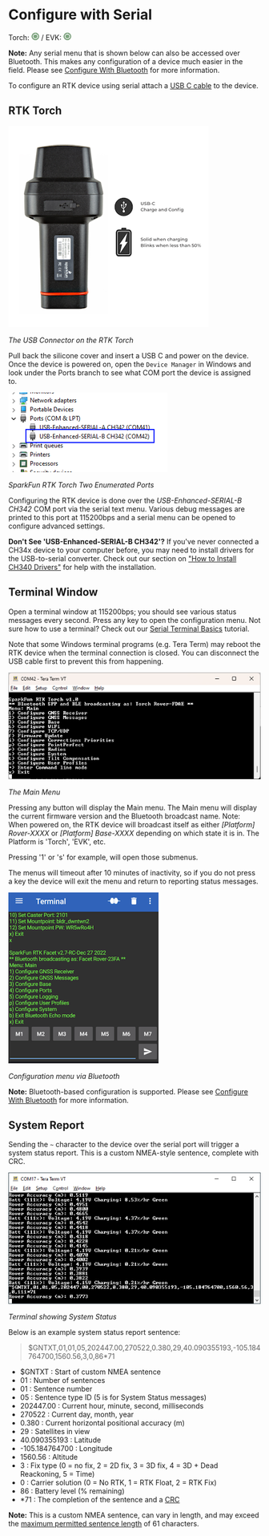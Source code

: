 # Configure with Serial

Torch: ![Feature Supported](img/Icons/GreenDot.png) / EVK: ![Feature Supported](img/Icons/GreenDot.png)

**Note:** Any serial menu that is shown below can also be accessed over Bluetooth. This makes any configuration of a device much easier in the field. Please see [Configure With Bluetooth](configure_with_bluetooth.md) for more information.

To configure an RTK device using serial attach a [USB C cable](https://www.sparkfun.com/products/15425) to the device.

## RTK Torch

[![The USB Connector on the RTK Torch](<img/RTK-Torch_Buttons_Back-Small.png>)](<img/RTK-Torch_Buttons_Back.png>)


*The USB Connector on the RTK Torch*

Pull back the silicone cover and insert a USB C and power on the device. Once the device is powered on, open the `Device Manager` in Windows and look under the Ports branch to see what COM port the device is assigned to.

![SparkFun RTK Torch Two Enumerated Ports](img/Torch/RTK-Torch_Two-COM-Ports.png)

*SparkFun RTK Torch Two Enumerated Ports*

Configuring the RTK device is done over the *USB-Enhanced-SERIAL-B CH342* COM port via the serial text menu. Various debug messages are printed to this port at 115200bps and a serial menu can be opened to configure advanced settings. 

**Don't See 'USB-Enhanced-SERIAL-B CH342'?** If you've never connected a CH34x device to your computer before, you may need to install drivers for the USB-to-serial converter. Check out our section on <a href="https://learn.sparkfun.com/tutorials/sparkfun-serial-basic-ch340c-hookup-guide#drivers-if-you-need-them">"How to Install CH340 Drivers"</a> for help with the installation.

## Terminal Window

Open a terminal window at 115200bps; you should see various status messages every second. Press any key to open the configuration menu. Not sure how to use a terminal? Check out our [Serial Terminal Basics](https://learn.sparkfun.com/tutorials/terminal-basics) tutorial. 

Note that some Windows terminal programs (e.g. Tera Term) may reboot the RTK device when the terminal connection is closed. You can disconnect the USB cable first to prevent this from happening.

![Terminal showing the main menu](<img/Terminal/SparkFun RTK Everywhere - Main Menu.png>)

*The Main Menu*

Pressing any button will display the Main menu. The Main menu will display the current firmware version and the Bluetooth broadcast name. Note: When powered on, the RTK device will broadcast itself as either *[Platform] Rover-XXXX* or *[Platform] Base-XXXX* depending on which state it is in. The Platform is 'Torch', 'EVK', etc.

Pressing '1' or 's' for example, will open those submenus.

The menus will timeout after 10 minutes of inactivity, so if you do not press a key the device will exit the menu and return to reporting status messages.

![Configuration menu open over Bluetooth](img/Bluetooth/SparkFun%20RTK%20BEM%20-%20Exit%20BEM.png)

*Configuration menu via Bluetooth*

**Note:** Bluetooth-based configuration is supported. Please see [Configure With Bluetooth](configure_with_bluetooth.md) for more information.

## System Report

Sending the `~` character to the device over the serial port will trigger a system status report. This is a custom NMEA-style sentence, complete with CRC.

![System status NMEA outputted to terminal](<img/Terminal/SparkFun RTK System Status Trigger.png>)

*Terminal showing System Status*

Below is an example system status report sentence:

> $GNTXT,01,01,05,202447.00,270522,0.380,29,40.090355193,-105.184764700,1560.56,3,0,86*71

* $GNTXT : Start of custom NMEA sentence
* 01 : Number of sentences
* 01 : Sentence number
* 05 : Sentence type ID (5 is for System Status messages)
* 202447.00 : Current hour, minute, second, milliseconds
* 270522 : Current day, month, year
* 0.380 : Current horizontal positional accuracy (m)
* 29 : Satellites in view
* 40.090355193 : Latitude
* -105.184764700 : Longitude
* 1560.56 : Altitude
* 3 : Fix type (0 = no fix, 2 = 2D fix, 3 = 3D fix, 4 = 3D + Dead Reackoning, 5 = Time)
* 0 : Carrier solution (0 = No RTK, 1 = RTK Float, 2 = RTK Fix)
* 86 : Battery level (% remaining)
* *71 : The completion of the sentence and a [CRC](http://engineeringnotes.blogspot.com/2015/02/generate-crc-for-nmea-strings-arduino.html)

**Note:** This is a custom NMEA sentence, can vary in length, and may exceed the [maximum permitted sentence length](https://www.nmea.org/Assets/20160520%20txt%20amendment.pdf) of 61 characters.
